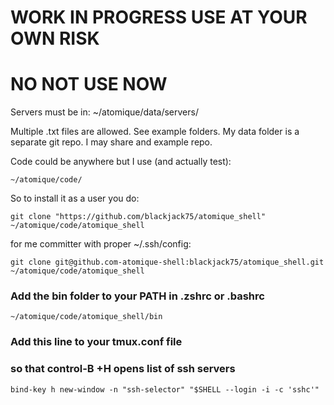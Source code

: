 # WORK IN PROGRESS USE AT YOUR OWN RISK
# NO NOT USE NOW

Servers must be in: 
    ~/atomique/data/servers/

Multiple .txt files are allowed. See example folders.
My data folder is a separate git repo. I may share and example repo.

Code could be anywhere but I use (and actually test):

    ~/atomique/code/

So to install it as a user you do: 

    git clone "https://github.com/blackjack75/atomique_shell" ~/atomique/code/atomique_shell 

for me committer with proper ~/.ssh/config:

    git clone git@github.com-atomique-shell:blackjack75/atomique_shell.git ~/atomique/code/atomique_shell 

### Add the bin folder to your PATH in .zshrc or .bashrc
    ~/atomique/code/atomique_shell/bin

### Add this line to your tmux.conf file
### so that control-B +H opens list of ssh servers
    bind-key h new-window -n "ssh-selector" "$SHELL --login -i -c 'sshc'"
